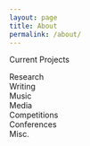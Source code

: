```yaml
---
layout: page
title: About
permalink: /about/
---
```


Current Projects

Research</br>
Writing</br>
Music</br>
Media</br>
Competitions</br>
Conferences</br>
Misc.</br>
 
